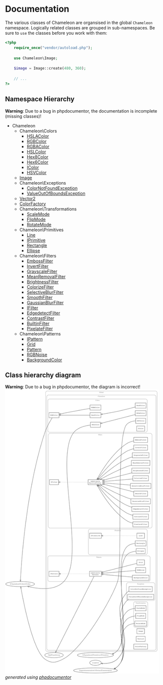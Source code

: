 # Documentation
The various classes of Chameleon are organsised in the global `Chameleon` namespace.
Logically related classes are grouped in sub-namespaces. Be sure to `use` the classes before
you work with them:

```php
<?php
    require_once("vendor/autoload.php");

    use Chameleon\Image;

    $image = Image::create(480, 360);

    // ...
?>
```

## Namespace Hierarchy
**Warning**: Due to a bug in phpdocumentor, the documentation is incomplete (missing classes)!

* Chameleon
    * Chameleon\Colors
        * [HSLAColor](Colors/HSLAColor)
        * [RGBColor](Colors/RGBColor)
        * [RGBAColor](Colors/RGBAColor)
        * [HSLColor](Colors/HSLColor)
        * [Hex8Color](Colors/Hex8Color)
        * [Hex6Color](Colors/Hex6Color)
        * [IColor](Colors/IColor)
        * [HSVColor](Colors/HSVColor)
    * [Image](Image)
    * Chameleon\Exceptions
        * [ColorNotFoundException](Exceptions/ColorNotFoundException)
        * [ValueOutOfBoundsException](Exceptions/ValueOutOfBoundsException)
    * [Vector2](Vector2)
    * [ColorFactory](ColorFactory)
    * Chameleon\Transformations
        * [ScaleMode](Transformations/ScaleMode)
        * [FlipMode](Transformations/FlipMode)
        * [RotateMode](Transformations/RotateMode)
    * Chameleon\Primitives
        * [Line](Primitives/Line)
        * [IPrimitive](Primitives/IPrimitive)
        * [Rectangle](Primitives/Rectangle)
        * [Ellipse](Primitives/Ellipse)
    * Chameleon\Filters
        * [EmbossFilter](Filters/EmbossFilter)
        * [InvertFilter](Filters/InvertFilter)
        * [GrayscaleFilter](Filters/GrayscaleFilter)
        * [MeanRemovalFilter](Filters/MeanRemovalFilter)
        * [BrightnessFilter](Filters/BrightnessFilter)
        * [ColorizeFilter](Filters/ColorizeFilter)
        * [SelectiveBlurFilter](Filters/SelectiveBlurFilter)
        * [SmoothFilter](Filters/SmoothFilter)
        * [GaussianBlurFilter](Filters/GaussianBlurFilter)
        * [IFilter](Filters/IFilter)
        * [EdgedetectFilter](Filters/EdgedetectFilter)
        * [ContrastFilter](Filters/ContrastFilter)
        * [BuiltinFilter](Filters/BuiltinFilter)
        * [PixelateFilter](Filters/PixelateFilter)
    * Chameleon\Patterns
        * [IPattern](Patterns/IPattern)
        * [Grid](Patterns/Grid)
        * [Pattern](Patterns/Pattern)
        * [RGBNoise](Patterns/RGBNoise)
        * [BackgroundColor](Patterns/BackgroundColor)


## Class hierarchy diagram
**Warning**: Due to a bug in phpdocumentor, the diagram is incorrect!
![Class hierarchy diagram](./classes.svg)
*generated using [phpdocumentor](http://phpdoc.org/)*
